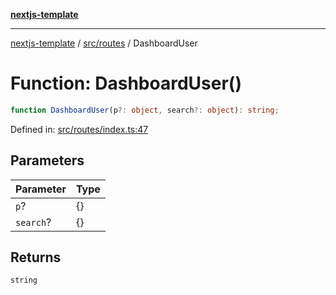 [**nextjs-template**](../../../README.md)

---

[nextjs-template](../../../README.md) / [src/routes](../README.md) / DashboardUser

# Function: DashboardUser()

```ts
function DashboardUser(p?: object, search?: object): string;
```

Defined in: [src/routes/index.ts:47](https://github.com/Its-Satyajit/nextjs-template/blob/main/src/routes/index.ts#L47)

## Parameters

| Parameter | Type |
| --------- | ---- |
| `p`?      | \{\} |
| `search`? | \{\} |

## Returns

`string`
